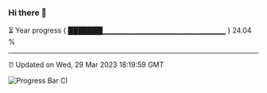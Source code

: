### Hi there 👋

⏳ Year progress { ███████▁▁▁▁▁▁▁▁▁▁▁▁▁▁▁▁▁▁▁▁▁▁▁ } 24.04 %

---

⏰ Updated on Wed, 29 Mar 2023 18:19:59 GMT

![Progress Bar CI](https://github.com/liununu/liununu/workflows/Progress%20Bar%20CI/badge.svg)
